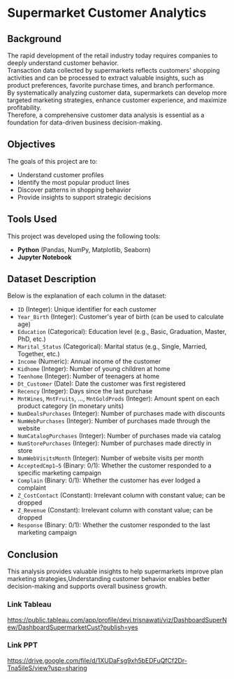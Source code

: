 # Supermarket Customer Analytics

## Background

The rapid development of the retail industry today requires companies to deeply understand customer behavior.  
Transaction data collected by supermarkets reflects customers' shopping activities and can be processed to extract valuable insights, such as product preferences, favorite purchase times, and branch performance.  
By systematically analyzing customer data, supermarkets can develop more targeted marketing strategies, enhance customer experience, and maximize profitability.  
Therefore, a comprehensive customer data analysis is essential as a foundation for data-driven business decision-making.

## Objectives
The goals of this project are to:

- Understand customer profiles  
- Identify the most popular product lines  
- Discover patterns in shopping behavior  
- Provide insights to support strategic decisions

## Tools Used
This project was developed using the following tools:

- **Python** (Pandas, NumPy, Matplotlib, Seaborn)  
- **Jupyter Notebook**  

## Dataset Description
Below is the explanation of each column in the dataset:

- `ID` (Integer): Unique identifier for each customer  
- `Year_Birth` (Integer): Customer's year of birth (can be used to calculate age)  
- `Education` (Categorical): Education level (e.g., Basic, Graduation, Master, PhD, etc.)  
- `Marital_Status` (Categorical): Marital status (e.g., Single, Married, Together, etc.)  
- `Income` (Numeric): Annual income of the customer  
- `Kidhome` (Integer): Number of young children at home  
- `Teenhome` (Integer): Number of teenagers at home  
- `Dt_Customer` (Date): Date the customer was first registered  
- `Recency` (Integer): Days since the last purchase  
- `MntWines`, `MntFruits`, ..., `MntGoldProds` (Integer): Amount spent on each product category (in monetary units)  
- `NumDealsPurchases` (Integer): Number of purchases made with discounts  
- `NumWebPurchases` (Integer): Number of purchases made through the website  
- `NumCatalogPurchases` (Integer): Number of purchases made via catalog  
- `NumStorePurchases` (Integer): Number of purchases made directly in store  
- `NumWebVisitsMonth` (Integer): Number of website visits per month  
- `AcceptedCmp1–5` (Binary: 0/1): Whether the customer responded to a specific marketing campaign  
- `Complain` (Binary: 0/1): Whether the customer has ever lodged a complaint  
- `Z_CostContact` (Constant): Irrelevant column with constant value; can be dropped  
- `Z_Revenue` (Constant): Irrelevant column with constant value; can be dropped  
- `Response` (Binary: 0/1): Whether the customer responded to the last marketing campaign

## Conclusion

This analysis provides valuable insights to help supermarkets improve plan marketing strategies,Understanding customer behavior enables better decision-making and supports overall business growth.

### Link Tableau
https://public.tableau.com/app/profile/devi.trisnawati/viz/DashboardSuperNew/DashboardSupermarketCust?publish=yes

### Link PPT
https://drive.google.com/file/d/1XUDaFsg9xh5bEDFuQfCf2Dr-Tna5iIeS/view?usp=sharing
